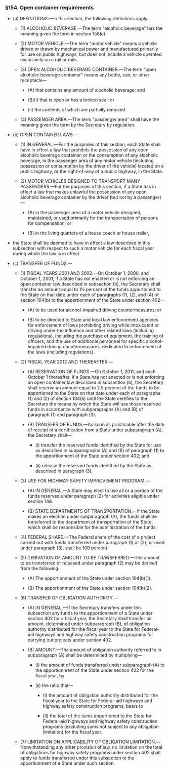 ### §154. Open container requirements
* (a) DEFINITIONS.—In this section, the following definitions apply:

  * (1) ALCOHOLIC BEVERAGE.—The term "alcoholic beverage" has the meaning given the term in section 158(c).

  * (2) MOTOR VEHICLE.—The term "motor vehicle" means a vehicle driven or drawn by mechanical power and manufactured primarily for use on public highways, but does not include a vehicle operated exclusively on a rail or rails.

  * (3) OPEN ALCOHOLIC BEVERAGE CONTAINER.—The term "open alcoholic beverage container" means any bottle, can, or other receptacle—

    * (A) that contains any amount of alcoholic beverage; and

    * (B)(i) that is open or has a broken seal; or

    * (ii) the contents of which are partially removed.


  * (4) PASSENGER AREA.—The term "passenger area" shall have the meaning given the term by the Secretary by regulation.


* (b) OPEN CONTAINER LAWS.—

  * (1) IN GENERAL.—For the purposes of this section, each State shall have in effect a law that prohibits the possession of any open alcoholic beverage container, or the consumption of any alcoholic beverage, in the passenger area of any motor vehicle (including possession or consumption by the driver of the vehicle) located on a public highway, or the right-of-way of a public highway, in the State.

  * (2) MOTOR VEHICLES DESIGNED TO TRANSPORT MANY PASSENGERS.—For the purposes of this section, if a State has in effect a law that makes unlawful the possession of any open alcoholic beverage container by the driver (but not by a passenger)—

    * (A) in the passenger area of a motor vehicle designed, maintained, or used primarily for the transportation of persons for compensation; or

    * (B) in the living quarters of a house coach or house trailer,


* the State shall be deemed to have in effect a law described in this subsection with respect to such a motor vehicle for each fiscal year during which the law is in effect.


* (c) TRANSFER OF FUNDS.—

  * (1) FISCAL YEARS 2001 AND 2002.—On October 1, 2000, and October 1, 2001, if a State has not enacted or is not enforcing an open container law described in subsection (b), the Secretary shall transfer an amount equal to 1½ percent of the funds apportioned to the State on that date under each of paragraphs (1), (2), and (4) of section 104(b) to the apportionment of the State under section 402—

    * (A) to be used for alcohol-impaired driving countermeasures; or

    * (B) to be directed to State and local law enforcement agencies for enforcement of laws prohibiting driving while intoxicated or driving under the influence and other related laws (including regulations), including the purchase of equipment, the training of officers, and the use of additional personnel for specific alcohol-impaired driving countermeasures, dedicated to enforcement of the laws (including regulations).


  * (2) FISCAL YEAR 2012 AND THEREAFTER.—

    * (A) RESERVATION OF FUNDS.—On October 1, 2011, and each October 1 thereafter, if a State has not enacted or is not enforcing an open container law described in subsection (b), the Secretary shall reserve an amount equal to 2.5 percent of the funds to be apportioned to the State on that date under each of paragraphs (1) and (2) of section 104(b) until the State certifies to the Secretary the means by which the State will use those reserved funds in accordance with subparagraphs (A) and (B) of paragraph (1) and paragraph (3).

    * (B) TRANSFER OF FUNDS.—As soon as practicable after the date of receipt of a certification from a State under subparagraph (A), the Secretary shall—

      * (i) transfer the reserved funds identified by the State for use as described in subparagraphs (A) and (B) of paragraph (1) to the apportionment of the State under section 402; and

      * (ii) release the reserved funds identified by the State as described in paragraph (3).


  * (3) USE FOR HIGHWAY SAFETY IMPROVEMENT PROGRAM.—

    * (A) IN GENERAL.—A State may elect to use all or a portion of the funds reserved under paragraph (2) for activities eligible under section 148.

    * (B) STATE DEPARTMENTS OF TRANSPORTATION.—If the State makes an election under subparagraph (A), the funds shall be transferred to the department of transportation of the State, which shall be responsible for the administration of the funds.


  * (4) FEDERAL SHARE.—The Federal share of the cost of a project carried out with funds transferred under paragraph (1) or (2), or used under paragraph (3), shall be 100 percent.

  * (5) DERIVATION OF AMOUNT TO BE TRANSFERRED.—The amount to be transferred or released under paragraph (2) may be derived from the following:

    * (A) The apportionment of the State under section 104(b)(1).

    * (B) The apportionment of the State under section 104(b)(2).


  * (6) TRANSFER OF OBLIGATION AUTHORITY.—

    * (A) IN GENERAL.—If the Secretary transfers under this subsection any funds to the apportionment of a State under section 402 for a fiscal year, the Secretary shall transfer an amount, determined under subparagraph (B), of obligation authority distributed for the fiscal year to the State for Federal-aid highways and highway safety construction programs for carrying out projects under section 402.

    * (B) AMOUNT.—The amount of obligation authority referred to in subparagraph (A) shall be determined by multiplying—

      * (i) the amount of funds transferred under subparagraph (A) to the apportionment of the State under section 402 for the fiscal year, by

      * (ii) the ratio that—

        * (I) the amount of obligation authority distributed for the fiscal year to the State for Federal-aid highways and highway safety construction programs, bears to

        * (II) the total of the sums apportioned to the State for Federal-aid highways and highway safety construction programs (excluding sums not subject to any obligation limitation) for the fiscal year.


  * (7) LIMITATION ON APPLICABILITY OF OBLIGATION LIMITATION.—Notwithstanding any other provision of law, no limitation on the total of obligations for highway safety programs under section 402 shall apply to funds transferred under this subsection to the apportionment of a State under such section.